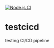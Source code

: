 [![Node.js CI](https://github.com/Patel-Electric/testcicd/actions/workflows/node.js.yml/badge.svg?branch=main)](https://github.com/Patel-Electric/testcicd/actions/workflows/node.js.yml)
# testcicd
testing CI/CD pipeline
